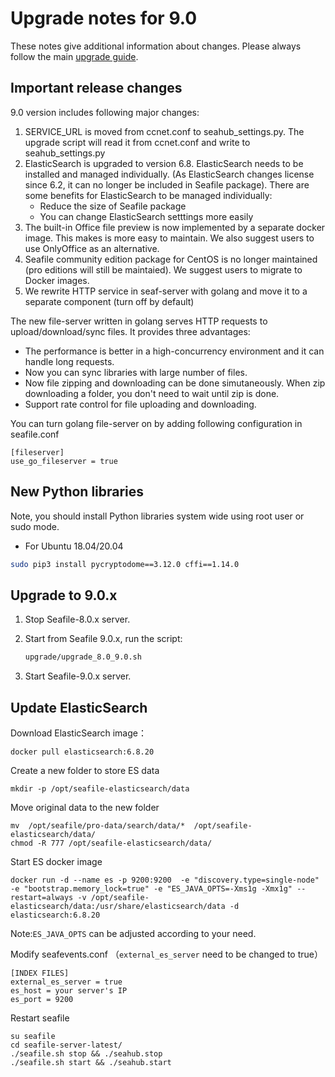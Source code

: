 # Upgrade notes for 9.0

These notes give additional information about changes.
Please always follow the main [upgrade guide](./upgrade.md).

## Important release changes

9.0 version includes following major changes:

1. SERVICE_URL is moved from ccnet.conf to seahub_settings.py. The upgrade script will read it from ccnet.conf and write to seahub_settings.py
2. ElasticSearch is upgraded to version 6.8. ElasticSearch needs to be installed and managed individually. (As ElasticSearch changes license since 6.2, it can no longer be included in Seafile package). There are some benefits for ElasticSearch to be managed individually:
    * Reduce the size of Seafile package
    * You can change ElasticSearch setttings more easily
3. The built-in Office file preview is now implemented by a separate docker image. This makes is more easy to maintain. We also suggest users to use OnlyOffice as an alternative.
4. Seafile community edition package for CentOS is no longer maintained (pro editions will still be maintaied). We suggest users to migrate to Docker images.
5. We rewrite HTTP service in seaf-server with golang and move it to a separate component (turn off by default)

The new file-server written in golang serves HTTP requests to upload/download/sync files. It provides three advantages:

* The performance is better in a high-concurrency environment and it can handle long requests.
* Now you can sync libraries with large number of files.
* Now file zipping and downloading can be done simutaneously. When zip downloading a folder, you don't need to wait until zip is done.
* Support rate control for file uploading and downloading.

You can turn golang file-server on by adding following configuration in seafile.conf

```
[fileserver]
use_go_fileserver = true
```

## New Python libraries

Note, you should install Python libraries system wide using root user or sudo mode.

* For Ubuntu 18.04/20.04

```sh
sudo pip3 install pycryptodome==3.12.0 cffi==1.14.0
```


## Upgrade to 9.0.x

1. Stop Seafile-8.0.x server.
2. Start from Seafile 9.0.x, run the script:

    ```sh
    upgrade/upgrade_8.0_9.0.sh
    ```

3. Start Seafile-9.0.x server.


## Update ElasticSearch

Download ElasticSearch image：

```
docker pull elasticsearch:6.8.20
```

Create a new folder to store ES data

```
mkdir -p /opt/seafile-elasticsearch/data 
```

Move original data to the new folder

```
mv  /opt/seafile/pro-data/search/data/*  /opt/seafile-elasticsearch/data/
chmod -R 777 /opt/seafile-elasticsearch/data/
```

Start ES docker image

```
docker run -d --name es -p 9200:9200  -e "discovery.type=single-node" -e "bootstrap.memory_lock=true" -e "ES_JAVA_OPTS=-Xms1g -Xmx1g" --restart=always -v /opt/seafile-elasticsearch/data:/usr/share/elasticsearch/data -d elasticsearch:6.8.20

```

Note:`ES_JAVA_OPTS` can be adjusted according to your need.

Modify seafevents.conf （`external_es_server` need to be changed to true）

```
[INDEX FILES]
external_es_server = true
es_host = your server's IP
es_port = 9200
```

Restart seafile

```
su seafile
cd seafile-server-latest/
./seafile.sh stop && ./seahub.stop 
./seafile.sh start && ./seahub.start 
```
